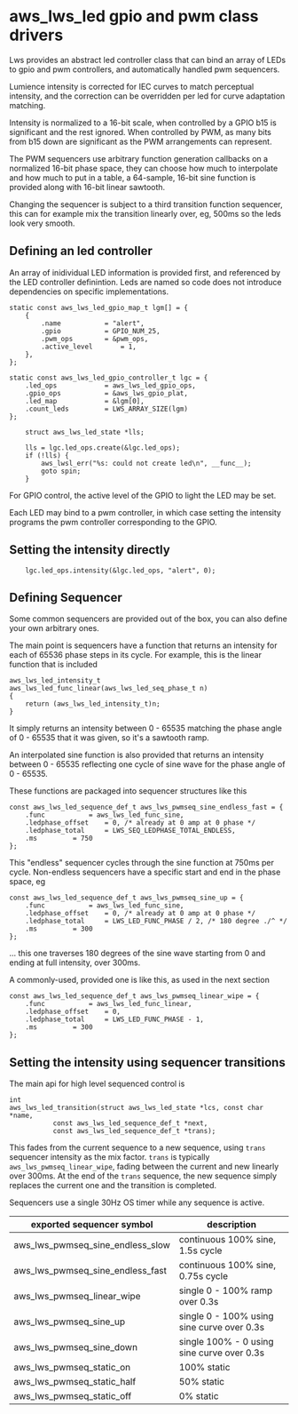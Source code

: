 # aws_lws_led gpio and pwm class drivers

Lws provides an abstract led controller class that can bind an array of LEDs
to gpio and pwm controllers, and automatically handled pwm sequencers.

Lumience intensity is corrected for IEC curves to match perceptual intensity,
and the correction can be overridden per led for curve adaptation matching.

Intensity is normalized to a 16-bit scale, when controlled by a GPIO b15 is
significant and the rest ignored.  When controlled by PWM, as many bits from
b15 down are significant as the PWM arrangements can represent.

The PWM sequencers use arbitrary function generation callbacks on a normalized
16-bit phase space, they can choose how much to interpolate and how much to put
in a table, a 64-sample, 16-bit sine function is provided along with 16-bit
linear sawtooth.

Changing the sequencer is subject to a third transition function sequencer, this
can for example mix the transition linearly over, eg, 500ms so the leds look
very smooth.

## Defining an led controller

An array of inidividual LED information is provided first, and referenced by
the LED controller definintion.  Leds are named so code does not introduce
dependencies on specific implementations.

```
static const aws_lws_led_gpio_map_t lgm[] = {
	{
		.name			= "alert",
		.gpio			= GPIO_NUM_25,
		.pwm_ops		= &pwm_ops,
		.active_level		= 1,
	},
};

static const aws_lws_led_gpio_controller_t lgc = {
	.led_ops			= aws_lws_led_gpio_ops,
	.gpio_ops			= &aws_lws_gpio_plat,
	.led_map			= &lgm[0],
	.count_leds			= LWS_ARRAY_SIZE(lgm)
};

	struct aws_lws_led_state *lls;

	lls = lgc.led_ops.create(&lgc.led_ops);
	if (!lls) {
		aws_lwsl_err("%s: could not create led\n", __func__);
		goto spin;
	}

```

For GPIO control, the active level of the GPIO to light the LED may be set.

Each LED may bind to a pwm controller, in which case setting the intensity
programs the pwm controller corresponding to the GPIO.

## Setting the intensity directly

```
	lgc.led_ops.intensity(&lgc.led_ops, "alert", 0);
```

## Defining Sequencer

Some common sequencers are provided out of the box, you can also define your
own arbitrary ones.

The main point is sequencers have a function that returns an intensity for each
of 65536 phase steps in its cycle.  For example, this is the linear function
that is included

```
aws_lws_led_intensity_t
aws_lws_led_func_linear(aws_lws_led_seq_phase_t n)
{
	return (aws_lws_led_intensity_t)n;
}
```

It simply returns an intensity between 0 - 65535 matching the phase angle of
0 - 65535 that it was given, so it's a sawtooth ramp.

An interpolated sine function is also provided that returns an intensity
between 0 - 65535 reflecting one cycle of sine wave for the phase angle of 0 -
65535.

These functions are packaged into sequencer structures like this

```
const aws_lws_led_sequence_def_t aws_lws_pwmseq_sine_endless_fast = {
	.func			= aws_lws_led_func_sine,
	.ledphase_offset	= 0, /* already at 0 amp at 0 phase */
	.ledphase_total		= LWS_SEQ_LEDPHASE_TOTAL_ENDLESS,
	.ms			= 750
};
```

This "endless" sequencer cycles through the sine function at 750ms per cycle.
Non-endless sequencers have a specific start and end in the phase space, eg

```
const aws_lws_led_sequence_def_t aws_lws_pwmseq_sine_up = {
	.func			= aws_lws_led_func_sine,
	.ledphase_offset	= 0, /* already at 0 amp at 0 phase */
	.ledphase_total		= LWS_LED_FUNC_PHASE / 2, /* 180 degree ./^ */
	.ms			= 300
};
```

... this one traverses 180 degrees of the sine wave starting from 0 and ending
at full intensity, over 300ms.

A commonly-used, provided one is like this, as used in the next section

```
const aws_lws_led_sequence_def_t aws_lws_pwmseq_linear_wipe = {
	.func			= aws_lws_led_func_linear,
	.ledphase_offset	= 0,
	.ledphase_total		= LWS_LED_FUNC_PHASE - 1,
	.ms			= 300
};
```

## Setting the intensity using sequencer transitions

The main api for high level sequenced control is

```
int
aws_lws_led_transition(struct aws_lws_led_state *lcs, const char *name,
		   const aws_lws_led_sequence_def_t *next,
		   const aws_lws_led_sequence_def_t *trans);
```

This fades from the current sequence to a new sequence, using `trans` sequencer
intensity as the mix factor.  `trans` is typically `aws_lws_pwmseq_linear_wipe`,
fading between the current and new linearly over 300ms.  At the end of the
`trans` sequence, the new sequence simply replaces the current one and the
transition is completed.

Sequencers use a single 30Hz OS timer while any sequence is active.

exported sequencer symbol|description
---|---
aws_lws_pwmseq_sine_endless_slow|continuous 100% sine, 1.5s cycle 
aws_lws_pwmseq_sine_endless_fast|continuous 100% sine, 0.75s cycle 
aws_lws_pwmseq_linear_wipe|single 0 - 100% ramp over 0.3s
aws_lws_pwmseq_sine_up|single 0 - 100% using sine curve over 0.3s
aws_lws_pwmseq_sine_down|single 100% - 0 using sine curve over 0.3s
aws_lws_pwmseq_static_on|100% static
aws_lws_pwmseq_static_half|50% static
aws_lws_pwmseq_static_off|0% static

